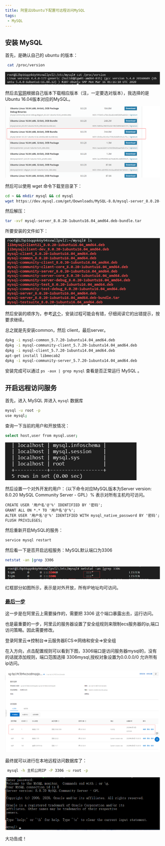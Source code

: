 ```yaml
---
title: 阿里云Ubuntu下配置可远程访问MySQL
tags:
 - MySQL
---
```


## 安装 MySQL

首先，是确认自己的 ubuntu 的版本：

```bash
 cat /proc/version
```

![image-20200618232451086](/assets/image/image-20200618232451086.png)

然后去[官网](https://dev.mysql.com/downloads/mysql/)根据自己版本下载相应版本（注，一定要选对版本），我选择的是Ubuntu 16.04版本对应的MySQL。

![image-20200618232723809](/assets/image/image-20200618232723809.png)

然后可以使用 wget 命令下载至目录下：

```bash
cd ~ && mkdir mysql && cd mysql
wget https://dev.mysql.com/get/Downloads/MySQL-8.0/mysql-server_8.0.20-1ubuntu16.04_amd64.deb-bundle.tar
```

 然后解压：

```bash
tar -xvf mysql-server_8.0.20-1ubuntu16.04_amd64.deb-bundle.tar
```

所要安装的文件如下：

![image-20200618232824348](/assets/image/image-20200618232824348.png)

然后安装的顺序为，参考[这个](https://blog.csdn.net/hu_feng903/article/details/80298151)，安装过程可能会有错，仔细阅读它的出错提示，按要求继续。

总之就是先安装common，然后 client，最后server。

```bash
dpkg -i mysql-common_5.7.20-1ubuntu14.04_amd64.deb
dpkg -i mysql-community-client_5.7.20-1ubuntu14.04_amd64.deb
dpkg -i mysql-client_5.7.20-1ubuntu14.04_amd64.deb
apt-get install libmecab2
dpkg -i mysql-community-server_5.7.20-1ubuntu14.04_amd64.deb
```

安装完成可以通过 `ps -aux | grep mysql` 查看是否正常运行 MySQL 。

## 开启远程访问服务

首先，进入 MySQL 并进入 `mysql` 数据库

```bash
mysql -u root -p
use mysql;
```

查询一下当前的用户和开放情况：

```bash
select host,user from mysql.user;
```

![image-20200618233109176](/assets/image/image-20200618233109176.png)

然后设置一个对外开发的用户：（以下命令对应MySQL版本为Server version: 8.0.20 MySQL Community Server - GPL）% 表示对所有主机均可访问。

```
CREATE USER '用户名'@'%' IDENTIFIED BY '密码'; 
GRANT ALL ON *.* TO '用户名'@'%'; 
ALTER USER '用户名'@'%' IDENTIFIED WITH mysql_native_password BY '密码';
FLUSH PRIVILEGES;
```

然后重新开启MySQL的服务：

```bash
service mysql restart
```

然后看一下是否开启远程服务：MySQL默认端口为3306

```bash
netstat -an |grep 3306
```

![image-20200618231937631](/assets/image/image-20200618231937631.png)

红框部分如图所示，表示是对外开放，所有IP地址均可访问。

### [最后一步](https://www.cnblogs.com/songyao666/p/11138313.html)

这一步是在阿里云上需要操作的，需要把 3306 这个端口暴露出去，运行访问。

也是最重要的一步，阿里云的服务器设置了安全组规则来限制ecs服务器的ip,端口访问策略。因此需要修改。

登录阿里云=>控制台=>云服务器ECS=>网络和安全=>安全组

在入方向，点击配置规则可以看到下图，3306端口是访问服务器mysql的，没有的话就添加规则，端口范围选择 3306mysql,授权对象设置为0.0.0.0/0 允许所有ip访问。

![image-20200618232227013](/assets/image/image-20200618232227013.png)

最终就可以进行在本地远程访问数据库了：

```bash
 mysql -h 主机公网IP -P 3306 -u root -p
```

![image-20200618232350769](/assets/image/image-20200618232350769.png)

大功告成！